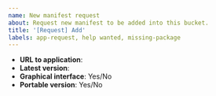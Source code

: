```yaml
---
name: New manifest request
about: Request new manifest to be added into this bucket.
title: '[Request] Add'
labels: app-request, help wanted, missing-package
---
```


<!-- Please provide following information: -->
- **URL to application**:
- **Latest version**:
- **Graphical interface**: Yes/No
- **Portable version**: Yes/No

<!-- Is there anything else contributors need to know? -->
<!-- Files, folders to persist -->
<!-- Installation requirements -->
<!-- ... -->
